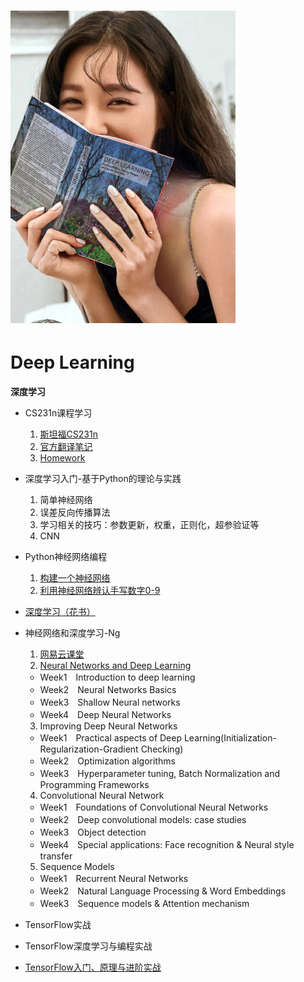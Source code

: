 # <img src="DeepLearning-花书双语\偶像也学深度学习.jpg" alt="偶像也学深度学习" style="zoom: 50%;" />

# Deep Learning

**深度学习**

* CS231n课程学习  
   1. [斯坦福CS231n](https://study.163.com/course/introduction/1003223001.htm)
   2. [官方翻译笔记](https://github.com/librauee/DeepLearning/tree/master/CS231_Documentary)
   3. [Homework](https://github.com/librauee/DeepLearning/tree/master/CS231_Assignment)
   
* 深度学习入门-基于Python的理论与实践
   1. 简单神经网络
   2. 误差反向传播算法
   3. 学习相关的技巧：参数更新，权重，正则化，超参验证等
   4. CNN
   
* Python神经网络编程
   1. [构建一个神经网络](https://github.com/librauee/DeepLearning/blob/master/neural_network.py)
   2. [利用神经网络辨认手写数字0-9](https://github.com/librauee/DeepLearning/blob/master/handwritten_recognition.py)

* [深度学习（花书）](https://github.com/exacity/deeplearningbook-chinese)

* 神经网络和深度学习-Ng
    1. [网易云课堂](https://mooc.study.163.com/learn/2001281002)
    2. [Neural Networks and Deep Learning](https://github.com/librauee/DeepLearning/tree/master/Ng_homework)
    * Week1　Introduction to deep learning
    * Week2　Neural Networks Basics
    * Week3　Shallow Neural networks
    * Week4　Deep Neural Networks

    3. Improving Deep Neural Networks
    * Week1　Practical aspects of Deep Learning(Initialization-Regularization-Gradient Checking)
    * Week2　Optimization algorithms
    * Week3　Hyperparameter tuning, Batch Normalization and Programming Frameworks

    4. Convolutional Neural Network
    * Week1　Foundations of Convolutional Neural Networks
    * Week2　Deep convolutional models: case studies
    * Week3　Object detection
    * Week4　Special applications: Face recognition & Neural style transfer

    5. Sequence Models
    * Week1　Recurrent Neural Networks
    * Week2　Natural Language Processing & Word Embeddings
    * Week3　Sequence models & Attention mechanism
* TensorFlow实战

* TensorFlow深度学习与编程实战

* [TensorFlow入门、原理与进阶实战](https://github.com/librauee/DeepLearning/tree/master/tensorflow_learning)

